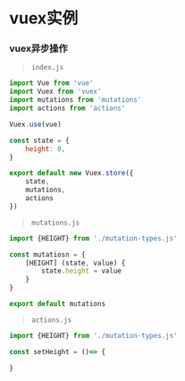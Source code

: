 # vuex实例


### vuex异步操作

> `index.js`

```js
import Vue from 'vue'
import Vuex from 'vuex'
import mutations from 'mutations'
import actions from 'actions'

Vuex.use(vue)

const state = {
    height: 0,
}

export default new Vuex.store({
    state,
    mutations,
    actions
})
```

> `mutations.js`

```js
import {HEIGHT} from './mutation-types.js'

const mutatiosn = {
    [HEIGHT] (state, value) {
        state.height = value
    }
}

export default mutations
```

> `actions.js`

```js
import {HEIGHT} from './mutation-types.js'

const setHeight = ()=> {

}
```